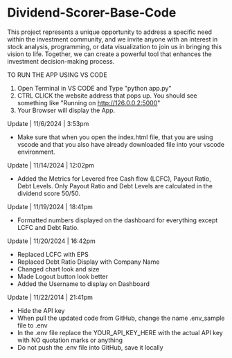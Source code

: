 # Dividend-Scorer-Base-Code
 This project represents a unique opportunity to address a specific need within the investment community, and we invite anyone with an interest in stock analysis, programming, or data visualization to join us in bringing this vision to life. Together, we can create a powerful tool that enhances the investment decision-making process. 

TO RUN THE APP USING VS CODE
1. Open Terminal in VS CODE and Type "python app.py"
2. CTRL CLICK the website address that pops up. You should see something like "Running on http://126.0.0.2:5000"
3. Your Browser will display the App.


Update  |  11/6/2024  |  3:53pm
- Make sure that when you open the index.html file, that you are using vscode and that you also have already downloaded file into your vscode environment.

Update | 11/14/2024 | 12:02pm
- Added the Metrics for Levered free Cash flow (LCFC), Payout Ratio, Debt Levels. Only Payout Ratio and Debt Levels are calculated in the dividend score 50/50. 

Update | 11/19/2024 | 18:41pm
- Formatted numbers displayed on the dashboard for everything except LCFC and Debt Ratio.

Update | 11/20/2024 | 16:42pm
- Replaced LCFC with EPS
- Replaced Debt Ratio Display with Company Name
- Changed chart look and size
- Made Logout button look better
- Added the Username to display on Dashboard

Update | 11/22/2014 | 21:41pm
- Hide the API key
- When pull the updated code from GitHub, change the name .env_sample file to .env
- In the .env file replace the YOUR_API_KEY_HERE with the actual API key with NO quotation marks or anything
- Do not push the .env file into GitHub, save it locally
 
